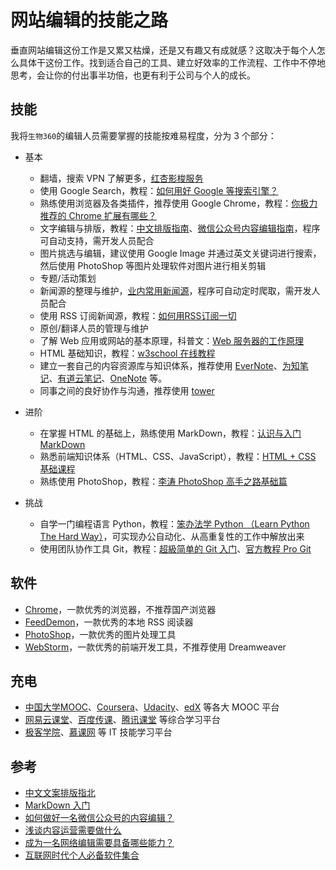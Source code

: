 # 网站编辑的技能之路

垂直网站编辑这份工作是又累又枯燥，还是又有趣又有成就感？这取决于每个人怎么具体干这份工作。找到适合自己的工具、建立好效率的工作流程、工作中不停地思考，会让你的付出事半功倍，也更有利于公司与个人的成长。

## 技能

我将`生物360`的编辑人员需要掌握的技能按难易程度，分为 3 个部分：
* 基本
    * 翻墙，搜索 VPN 了解更多，[红杏影梭服务](http://www.hx-ss.cc/)
    * 使用 Google Search，教程：[如何用好 Google 等搜索引擎？](https://www.zhihu.com/question/20161362)
    * 熟练使用浏览器及各类插件，推荐使用 Google Chrome，教程：[你极力推荐的 Chrome 扩展有哪些？](https://www.zhihu.com/question/19594682)
    * 文字编辑与排版，教程：[中文排版指南](Chinese_Guidelines.md)、[微信公众号内容编辑指南](https://www.zhihu.com/question/25019699/answer/59129615)，程序可自动支持，需开发人员配合
    * 图片挑选与编辑，建议使用 Google Image 并通过英文关键词进行搜索，然后使用 PhotoShop 等图片处理软件对图片进行相关剪辑
    * 专题/活动策划
    * 新闻源的整理与维护，[业内常用新闻源](News_Source.md)，程序可自动定时爬取，需开发人员配合
    * 使用 RSS 订阅新闻源，教程：[如何用RSS订阅一切](http://www.jianshu.com/p/394a861d37b1)
    * 原创/翻译人员的管理与维护
    * 了解 Web 应用或网站的基本原理，科普文：[Web 服务器的工作原理](http://www.importnew.com/15020.html)
    * HTML 基础知识，教程：[w3school 在线教程](http://www.w3school.com.cn/)
    * 建立一套自己的内容资源库与知识体系，推荐使用 [EverNote](https://www.yinxiang.com/)、[为知笔记](http://www.wiz.cn/)、[有道云笔记](http://note.youdao.com/index.html)、[OneNote](http://www.onenote.com/) 等。
    * 同事之间的良好协作与沟通，推荐使用 [tower](https://tower.im/)
   
* 进阶
    * 在掌握 HTML 的基础上，熟练使用 MarkDown，教程：[认识与入门 MarkDown](http://sspai.com/25137)
    * 熟悉前端知识体系（HTML、CSS、JavaScript），教程：[HTML + CSS 基础课程](http://www.imooc.com/learn/9)
    * 熟练使用 PhotoShop，教程：[李涛 PhotoShop 高手之路基础篇](http://study.163.com/course/introduction.htm?courseId=203001)
    
* 挑战
    * 自学一门编程语言 Python，教程：[笨办法学 Python （Learn Python The Hard Way）](http://old.sebug.net/paper/books/LearnPythonTheHardWay/)，可实现办公自动化、从高重复性的工作中解放出来
    * 使用团队协作工具 Git，教程：[超級简单的 Git 入门](http://backlogtool.com/git-guide/cn/intro/intro1_1.html)、[官方教程 Pro Git](https://git-scm.com/book/zh/v2)
    
## 软件
* [Chrome](http://www.google.cn/chrome/browser/)，一款优秀的浏览器，不推荐国产浏览器
* [FeedDemon](http://www.feeddemon.com/)，一款优秀的本地 RSS 阅读器
* [PhotoShop](https://www.adobe.com/cn/creativecloud/business.html)，一款优秀的图片处理工具
* [WebStorm](http://www.jetbrains.com/webstorm/)，一款优秀的前端开发工具，不推荐使用 Dreamweaver

## 充电
* [中国大学MOOC](http://www.icourse163.org/)、[Coursera](https://www.coursera.org/)、[Udacity](https://cn.udacity.com/)、[edX](https://www.edx.org/) 等各大 MOOC 平台
* [网易云课堂](http://study.163.com/)、[百度传课](http://www.chuanke.com/)、[腾讯课堂](https://ke.qq.com/) 等综合学习平台
* [极客学院](http://www.jikexueyuan.com/)、[慕课网](http://www.imooc.com/) 等 IT 技能学习平台

## 参考
* [中文文案排版指北](https://github.com/mzlogin/chinese-copywriting-guidelines/blob/Simplified/README.md)
* [MarkDown 入门](https://github.com/younghz/Markdown/blob/master/README.md)
* [如何做好一名微信公众号的内容编辑？](https://www.zhihu.com/question/25019699/answer/59129615)
* [浅谈内容运营需要做什么](http://www.jianshu.com/p/719cd273d502)
* [成为一名网络编辑需要具备哪些能力？](http://www.jianshu.com/p/a2b5dc983b2b)
* [互联网时代个人必备软件集合](http://www.jianshu.com/p/1340c87b2340)

